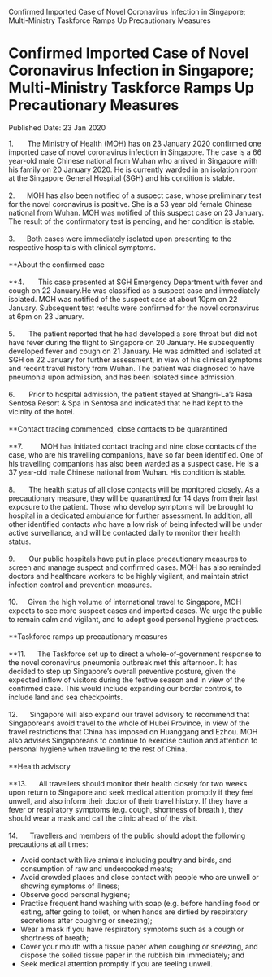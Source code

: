 Confirmed Imported Case of Novel Coronavirus Infection in Singapore;
Multi-Ministry Taskforce Ramps Up Precautionary Measures

Confirmed Imported Case of Novel Coronavirus Infection in Singapore; Multi-Ministry Taskforce Ramps Up Precautionary Measures
=============================================================================================================================

Published Date: 23 Jan 2020

1.       The Ministry of Health (MOH) has on 23 January 2020 confirmed
one imported case of novel coronavirus infection in Singapore. The case
is a 66 year-old male Chinese national from Wuhan who arrived in
Singapore with his family on 20 January 2020. He is currently warded in
an isolation room at the Singapore General Hospital (SGH) and his
condition is stable.\
\
2.      MOH has also been notified of a suspect case, whose preliminary
test for the novel coronavirus is positive. She is a 53 year old female
Chinese national from Wuhan. MOH was notified of this suspect case on 23
January. The result of the confirmatory test is pending, and her
condition is stable.\
\
3.      Both cases were immediately isolated upon presenting to the
respective hospitals with clinical symptoms.\
\
**About the confirmed case\
\
**4.       This case presented at SGH Emergency Department with fever
and cough on 22 January.He was classified as a suspect case and
immediately isolated. MOH was notified of the suspect case at about 10pm
on 22 January. Subsequent test results were confirmed for the novel
coronavirus at 6pm on 23 January.\
\
5.       The patient reported that he had developed a sore throat but
did not have fever during the flight to Singapore on 20 January. He
subsequently developed fever and cough on 21 January. He was admitted
and isolated at SGH on 22 January for further assessment, in view of his
clinical symptoms and recent travel history from Wuhan. The patient was
diagnosed to have pneumonia upon admission, and has been isolated since
admission.\
\
6.       Prior to hospital admission, the patient stayed at Shangri-La’s
Rasa Sentosa Resort & Spa in Sentosa and indicated that he had kept to
the vicinity of the hotel.\
\
**Contact tracing commenced, close contacts to be quarantined\
\
**7.         MOH has initiated contact tracing and nine close contacts
of the case, who are his travelling companions, have so far been
identified. One of his travelling companions has also been warded as a
suspect case. He is a 37 year-old male Chinese national from Wuhan. His
condition is stable.\
\
8.       The health status of all close contacts will be monitored
closely. As a precautionary measure, they will be quarantined for 14
days from their last exposure to the patient. Those who develop symptoms
will be brought to hospital in a dedicated ambulance for further
assessment. In addition, all other identified contacts who have a low
risk of being infected will be under active surveillance, and will be
contacted daily to monitor their health status.\
\
9.       Our public hospitals have put in place precautionary measures
to screen and manage suspect and confirmed cases. MOH has also reminded
doctors and healthcare workers to be highly vigilant, and maintain
strict infection control and prevention measures.\
\
10.     Given the high volume of international travel to Singapore, MOH
expects to see more suspect cases and imported cases. We urge the public
to remain calm and vigilant, and to adopt good personal hygiene
practices.\
\
**Taskforce ramps up precautionary measures\
\
**11.      The Taskforce set up to direct a whole-of-government response
to the novel coronavirus pneumonia outbreak met this afternoon. It has
decided to step up Singapore’s overall preventive posture, given the
expected inflow of visitors during the festive season and in view of the
confirmed case. This would include expanding our border controls, to
include land and sea checkpoints.\
\
12.      Singapore will also expand our travel advisory to recommend
that Singaporeans avoid travel to the whole of Hubei Province, in view
of the travel restrictions that China has imposed on Huanggang and
Ezhou. MOH also advises Singaporeans to continue to exercise caution and
attention to personal hygiene when travelling to the rest of China.\
\
**Health advisory\
\
**13.      All travellers should monitor their health closely for two
weeks upon return to Singapore and seek medical attention promptly if
they feel unwell, and also inform their doctor of their travel history.
If they have a fever or respiratory symptoms (e.g. cough, shortness of
breath ), they should wear a mask and call the clinic ahead of the
visit.\
\
14.      Travellers and members of the public should adopt the following
precautions at all times:

-   Avoid contact with live animals including poultry and birds, and
    consumption of raw and undercooked meats;
-   Avoid crowded places and close contact with people who are unwell or
    showing symptoms of illness;
-   Observe good personal hygiene; 
-   Practise frequent hand washing with soap (e.g. before handling food
    or eating, after going to toilet, or when hands are dirtied by
    respiratory secretions after coughing or sneezing); 
-   Wear a mask if you have respiratory symptoms such as a cough or
    shortness of breath;
-   Cover your mouth with a tissue paper when coughing or sneezing, and
    dispose the soiled tissue paper in the rubbish bin immediately; and
-   Seek medical attention promptly if you are feeling unwell.


